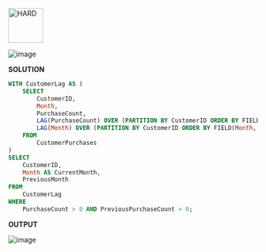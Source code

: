 <img src="https://img.shields.io/badge/HARD-darkred" alt="HARD" width="70">
 
![image](https://github.com/user-attachments/assets/5d768851-c7fd-4115-8d05-cc8c2c2a18cd)

**SOLUTION**
```sql
WITH CustomerLag AS (
    SELECT
        CustomerID,
        Month,
        PurchaseCount,
        LAG(PurchaseCount) OVER (PARTITION BY CustomerID ORDER BY FIELD(Month, 'Jan', 'Feb', 'Mar')) AS PreviousPurchaseCount,
        LAG(Month) OVER (PARTITION BY CustomerID ORDER BY FIELD(Month, 'Jan', 'Feb', 'Mar')) AS PreviousMonth
    FROM
        CustomerPurchases
)
SELECT
    CustomerID,
    Month AS CurrentMonth,
    PreviousMonth
FROM
    CustomerLag
WHERE
    PurchaseCount > 0 AND PreviousPurchaseCount > 0;
```

**OUTPUT**

![image](https://github.com/user-attachments/assets/320529d2-0280-4b22-9bc7-beb0f05315fd)

